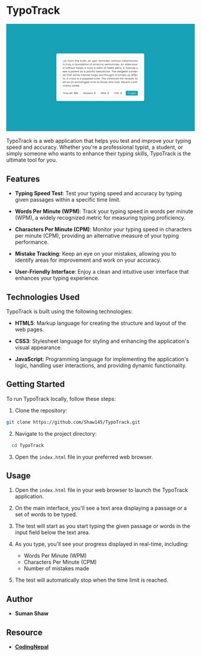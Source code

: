 # TypoTrack

![TypoTraCK App Demo](images/demo.png)

TypoTrack is a web application that helps you test and improve your typing speed and accuracy. Whether you're a professional typist, a student, or simply someone who wants to enhance their typing skills, TypoTrack is the ultimate tool for you.

## Features

- **Typing Speed Test**: Test your typing speed and accuracy by typing given passages within a specific time limit.
- **Words Per Minute (WPM)**: Track your typing speed in words per minute (WPM), a widely recognized metric for measuring typing proficiency.

- **Characters Per Minute (CPM)**: Monitor your typing speed in characters per minute (CPM), providing an alternative measure of your typing performance.

- **Mistake Tracking**: Keep an eye on your mistakes, allowing you to identify areas for improvement and work on your accuracy.


- **User-Friendly Interface**: Enjoy a clean and intuitive user interface that enhances your typing experience.

## Technologies Used

TypoTrack is built using the following technologies:

- **HTML5**: Markup language for creating the structure and layout of the web pages.

- **CSS3**: Stylesheet language for styling and enhancing the application's visual appearance.

- **JavaScript**: Programming language for implementing the application's logic, handling user interactions, and providing dynamic functionality.

## Getting Started

To run TypoTrack locally, follow these steps:

1. Clone the repository:

  ```bash
  git clone https://github.com/Shaw145/TypoTrack.git
  ```

2. Navigate to the project directory:
```bash
  cd TypoTrack
```
3. Open the `index.html` file in your preferred web browser.


## Usage

1. Open the `index.html` file in your web browser to launch the TypoTrack application.

2. On the main interface, you'll see a text area displaying a passage or a set of words to be typed.

3. The test will start as you start typing the given passage or words in the input field below the text area.

4. As you type, you'll see your progress displayed in real-time, including:
   - Words Per Minute (WPM)
   - Characters Per Minute (CPM)
   - Number of mistakes made

5. The test will automatically stop when the time limit is reached.

## Author
 - **Suman Shaw**

## Resource
- [**CodingNepal**](https://www.youtube.com/@CodingNepal)